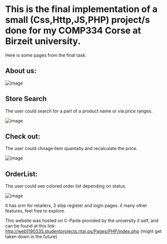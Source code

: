 # This is the final implementation of a small (Css,Http,JS,PHP) project/s done for my COMP334 Corse at Birzeit university.

Here is some pages from the final task:
## About us:

![image](https://github.com/Vloxin/WebDevolopment/assets/105583524/2dde7ca1-8ea1-4487-be95-03c49c9003a7)

## Store Search
The user could search for a part of a product name or via price ranges.

![image](https://github.com/Vloxin/WebDevolopment/assets/105583524/9bfb03a6-a9aa-4782-b6fa-d1b4438277ab)


## Check out:
The user could chnage item quantatiy and recalculate the price.

![image](https://github.com/Vloxin/WebDevolopment/assets/105583524/a02f604e-7c4a-4e92-bd10-516f5a087758)

## OrderList:
The user could see colored order list  depending on status.

![image](https://github.com/Vloxin/WebDevolopment/assets/105583524/a7274f03-addf-4c0d-880c-3fab992f4aac)

it has orm for retailers, 3 step register and login pages. 
it many other features, feel free to explore.

This website was hosted on C-Panle provided by the university it self, and can be found at this link: http://web1190335.studentprojects.ritaj.ps/Pages/PHP/index.php (might get taken down in the future)
